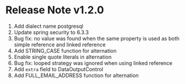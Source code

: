 # Release Note v1.2.0
1. Add dialect name postgresql
2. Update spring security to 6.3.3
3. Bug fix: no value was found when the same property is used as both simple reference and linked reference
4. Add STRING_CASE function for alternation
5. Enable single quote literals in alternation
6. Bug fix: looped strategy was ignored when using linked reference
7. Add `extra` field to DataOutputControl
8. Add FULL_EMAIL_ADDRESS function for alternation